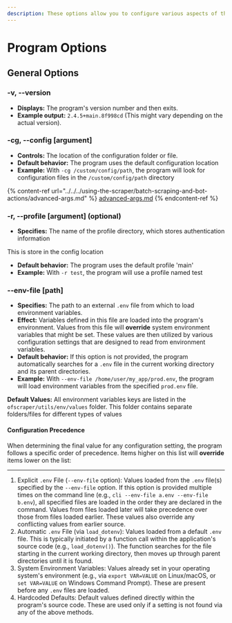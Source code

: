 ```yaml
---
description: These options allow you to configure various aspects of the program's behavior
---
```


# Program Options

## General Options

### -v, --version

* **Displays:** The program's version number and then exits.
* **Example output:** `2.4.5+main.8f998cd` (This might vary depending on the actual version).

### -cg, --config \[argument]&#x20;

* **Controls:** The location of the configuration folder or file.
* **Default behavior:** The program uses the default configuration location
* **Example:** With `-cg /custom/config/path`, the program will look for configuration files in the `/custom/config/path` directory

{% content-ref url="../../../using-the-scraper/batch-scraping-and-bot-actions/advanced-args.md" %}
[advanced-args.md](../../../using-the-scraper/batch-scraping-and-bot-actions/advanced-args.md)
{% endcontent-ref %}

### -r, --profile \[argument] (optional)

* **Specifies:** The name of the profile directory, which stores authentication information&#x20;

&#x20;     This is store in the config location

* **Default behavior:** The program uses the default profile 'main'
* **Example:** With `-r test`, the program will use a profile named test

### --env-file \[path]

* **Specifies:** The path to an external `.env` file from which to load environment variables.
* **Effect:** Variables defined in this file are loaded into the program's environment. Values from this file will **override** system environment variables that might be set. These values are then utilized by various configuration settings that are designed to read from environment variables.
* **Default behavior:** If this option is not provided, the program automatically searches for a `.env` file in the current working directory and its parent directories.
* **Example:** With `--env-file /home/user/my_app/prod.env`, the program will load environment variables from the specified `prod.env` file.



**Default Values:** All environment variables keys are listed in the `ofscraper/utils/env/values` folder. This folder contains separate folders/files for different types of values

#### Configuration Precedence

When determining the final value for any configuration setting, the program follows a specific order of precedence. Items higher on this list will **override** items lower on the list:

***

1. Explicit `.env` File (`--env-file` option): Values loaded from the `.env` file(s) specified by the `--env-file` option. If this option is provided multiple times on the command line (e.g., `cli --env-file a.env --env-file b.env`), all specified files are loaded in the order they are declared in the command. Values from files loaded later will take precedence over those from files loaded earlier. These values also override any conflicting values from earlier source.
2. Automatic `.env` File (via `load_dotenv`): Values loaded from a default `.env` file. This is typically initiated by a function call within the application's source code (e.g., `load_dotenv()`). The function searches for the file starting in the current working directory, then moves up through parent directories until it is found.
3. System Environment Variables: Values already set in your operating system's environment (e.g., via `export VAR=VALUE` on Linux/macOS, or `set VAR=VALUE` on Windows Command Prompt). These are present before any `.env` files are loaded.
4. Hardcoded Defaults: Default values defined directly within the program's source code. These are used only if a setting is not found via any of the above methods.

